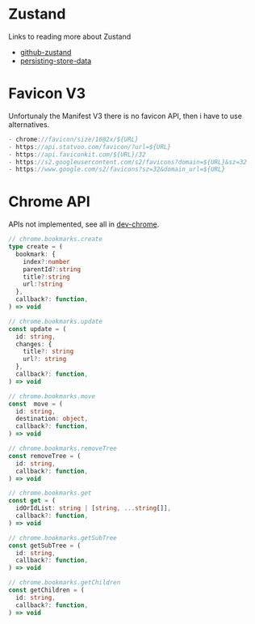 # Zustand

Links to reading more about Zustand

- [github-zustand](https://github.com/pmndrs/zustand)
- [persisting-store-data](https://github.com/pmndrs/zustand/blob/main/docs/integrations/persisting-store-data.md)

# Favicon V3

Unfortunaly the Manifest V3 there is no favicon API, then i have to use alternatives.

```javascript
- chrome://favicon/size/16@2x/${URL}
- https://api.statvoo.com/favicon/?url=${URL}
- https://api.faviconkit.com/${URL}/32
- https://s2.googleusercontent.com/s2/favicons?domain=${URL}&sz=32
- https://www.google.com/s2/favicons?sz=32&domain_url=${URL}

```

# Chrome API

APIs not implemented, see all in [dev-chrome](https://developer.chrome.com/docs/extensions/reference/bookmarks).

```typescript
// chrome.bookmarks.create
type create = (
  bookmark: {
    index?:number
    parentId?:string
    title?:string
    url:?string
  },
  callback?: function,
) => void

// chrome.bookmarks.update
const update = (
  id: string,
  changes: {
    title?: string
    url?: string
  },
  callback?: function,
) => void

// chrome.bookmarks.move
const  move = (
  id: string,
  destination: object,
  callback?: function,
) => void

// chrome.bookmarks.removeTree
const removeTree = (
  id: string,
  callback?: function,
) => void

// chrome.bookmarks.get
const get = (
  idOrIdList: string | [string, ...string[]],
  callback?: function,
) => void

// chrome.bookmarks.getSubTree
const getSubTree = (
  id: string,
  callback?: function,
) => void

// chrome.bookmarks.getChildren
const getChildren = (
  id: string,
  callback?: function,
) => void
```
